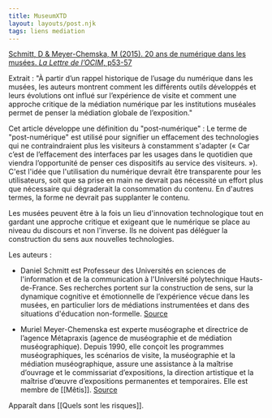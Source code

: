 ```yaml
---
title: MuseumXTD
layout: layouts/post.njk
tags: liens mediation
---
```


[Schmitt, D & Meyer-Chemska, M (2015). 20 ans de numérique dans les musées. _La Lettre de l’OCIM_, p53-57]()

Extrait : 
"À partir d’un rappel historique de l’usage du numérique dans les musées, les auteurs montrent comment les différents outils développés et leurs évolutions ont influé sur l’expérience de visite et comment une approche critique de la médiation numérique par les institutions muséales permet de penser la médiation globale de l’exposition."

Cet article développe une définition du "post-numérique" : 
Le terme de "post-numérique" est utilisé pour signifier un effacement des technologies qui ne contraindraient plus les visiteurs à constamment s'adapter (« Car c’est de l’effacement des interfaces par les usages dans le quotidien que viendra l’opportunité de penser ces dispositifs au service des visiteurs. »). C'est l'idée que l'utilisation du numérique devrait être transparente pour les utilisateurs, soit que sa prise en main ne devrait pas nécessité un effort plus que nécessaire qui dégraderait la consommation du contenu. En d'autres termes, la forme ne devrait pas supplanter le contenu. 

Les musées peuvent être à la fois un lieu d'innovation technologique tout en gardant une approche critique et exigeant que le numérique se place au niveau du discours et non l'inverse. Ils ne doivent pas déléguer la construction du sens aux nouvelles technologies.


Les auteurs : 

- Daniel Schmitt est Professeur des Universités en sciences de l'information et de la communication à l'Université polytechnique Hauts-de-France. Ses recherches portent sur la construction de sens, sur la dynamique cognitive et émotionnelle de l’expérience vécue dans les musées, en particulier lors de médiations instrumentées et dans des situations d'éducation non-formelle. [Source](https://hal.archives-ouvertes.fr/DANIEL_SCHMITT)

- Muriel Meyer-Chemenska est experte muséographe et directrice de l’agence Métapraxis (agence de muséographie et de médiation muséographique). Depuis 1990, elle conçoit les programmes muséographiques, les scénarios de visite, la muséographie et la médiation muséographique, assure une assistance à la maîtrise d’ouvrage et le commissariat d’expositions, la direction artistique et la maîtrise d’œuvre d’expositions permanentes et temporaires. Elle est membre de [[Mêtis]]. [Source](https://metis-lab.com/meyer-chemenska-muriel/)

Apparaît dans [[Quels sont les risques]]. 